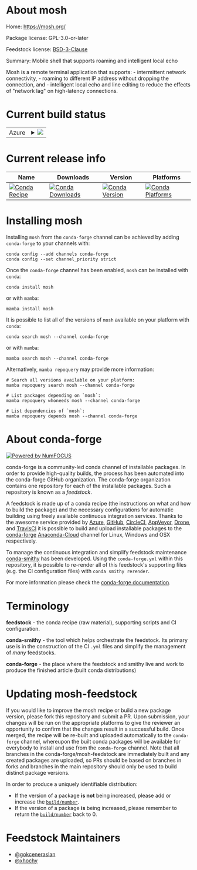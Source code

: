 About mosh
==========

Home: https://mosh.org/

Package license: GPL-3.0-or-later

Feedstock license: [BSD-3-Clause](https://github.com/conda-forge/mosh-feedstock/blob/main/LICENSE.txt)

Summary: Mobile shell that supports roaming and intelligent local echo

Mosh is a remote terminal application that supports:
    - intermittent network connectivity,
    - roaming to different IP address without dropping the connection, and
    - intelligent local echo and line editing to reduce the effects
      of "network lag" on high-latency connections.


Current build status
====================


<table>
    
  <tr>
    <td>Azure</td>
    <td>
      <details>
        <summary>
          <a href="https://dev.azure.com/conda-forge/feedstock-builds/_build/latest?definitionId=639&branchName=main">
            <img src="https://dev.azure.com/conda-forge/feedstock-builds/_apis/build/status/mosh-feedstock?branchName=main">
          </a>
        </summary>
        <table>
          <thead><tr><th>Variant</th><th>Status</th></tr></thead>
          <tbody><tr>
              <td>linux_64_openssl1.1.1</td>
              <td>
                <a href="https://dev.azure.com/conda-forge/feedstock-builds/_build/latest?definitionId=639&branchName=main">
                  <img src="https://dev.azure.com/conda-forge/feedstock-builds/_apis/build/status/mosh-feedstock?branchName=main&jobName=linux&configuration=linux_64_openssl1.1.1" alt="variant">
                </a>
              </td>
            </tr><tr>
              <td>linux_64_openssl3</td>
              <td>
                <a href="https://dev.azure.com/conda-forge/feedstock-builds/_build/latest?definitionId=639&branchName=main">
                  <img src="https://dev.azure.com/conda-forge/feedstock-builds/_apis/build/status/mosh-feedstock?branchName=main&jobName=linux&configuration=linux_64_openssl3" alt="variant">
                </a>
              </td>
            </tr><tr>
              <td>linux_aarch64_openssl1.1.1</td>
              <td>
                <a href="https://dev.azure.com/conda-forge/feedstock-builds/_build/latest?definitionId=639&branchName=main">
                  <img src="https://dev.azure.com/conda-forge/feedstock-builds/_apis/build/status/mosh-feedstock?branchName=main&jobName=linux&configuration=linux_aarch64_openssl1.1.1" alt="variant">
                </a>
              </td>
            </tr><tr>
              <td>linux_aarch64_openssl3</td>
              <td>
                <a href="https://dev.azure.com/conda-forge/feedstock-builds/_build/latest?definitionId=639&branchName=main">
                  <img src="https://dev.azure.com/conda-forge/feedstock-builds/_apis/build/status/mosh-feedstock?branchName=main&jobName=linux&configuration=linux_aarch64_openssl3" alt="variant">
                </a>
              </td>
            </tr><tr>
              <td>linux_ppc64le_openssl1.1.1</td>
              <td>
                <a href="https://dev.azure.com/conda-forge/feedstock-builds/_build/latest?definitionId=639&branchName=main">
                  <img src="https://dev.azure.com/conda-forge/feedstock-builds/_apis/build/status/mosh-feedstock?branchName=main&jobName=linux&configuration=linux_ppc64le_openssl1.1.1" alt="variant">
                </a>
              </td>
            </tr><tr>
              <td>linux_ppc64le_openssl3</td>
              <td>
                <a href="https://dev.azure.com/conda-forge/feedstock-builds/_build/latest?definitionId=639&branchName=main">
                  <img src="https://dev.azure.com/conda-forge/feedstock-builds/_apis/build/status/mosh-feedstock?branchName=main&jobName=linux&configuration=linux_ppc64le_openssl3" alt="variant">
                </a>
              </td>
            </tr><tr>
              <td>osx_64_openssl1.1.1</td>
              <td>
                <a href="https://dev.azure.com/conda-forge/feedstock-builds/_build/latest?definitionId=639&branchName=main">
                  <img src="https://dev.azure.com/conda-forge/feedstock-builds/_apis/build/status/mosh-feedstock?branchName=main&jobName=osx&configuration=osx_64_openssl1.1.1" alt="variant">
                </a>
              </td>
            </tr><tr>
              <td>osx_64_openssl3</td>
              <td>
                <a href="https://dev.azure.com/conda-forge/feedstock-builds/_build/latest?definitionId=639&branchName=main">
                  <img src="https://dev.azure.com/conda-forge/feedstock-builds/_apis/build/status/mosh-feedstock?branchName=main&jobName=osx&configuration=osx_64_openssl3" alt="variant">
                </a>
              </td>
            </tr><tr>
              <td>osx_arm64_openssl1.1.1</td>
              <td>
                <a href="https://dev.azure.com/conda-forge/feedstock-builds/_build/latest?definitionId=639&branchName=main">
                  <img src="https://dev.azure.com/conda-forge/feedstock-builds/_apis/build/status/mosh-feedstock?branchName=main&jobName=osx&configuration=osx_arm64_openssl1.1.1" alt="variant">
                </a>
              </td>
            </tr><tr>
              <td>osx_arm64_openssl3</td>
              <td>
                <a href="https://dev.azure.com/conda-forge/feedstock-builds/_build/latest?definitionId=639&branchName=main">
                  <img src="https://dev.azure.com/conda-forge/feedstock-builds/_apis/build/status/mosh-feedstock?branchName=main&jobName=osx&configuration=osx_arm64_openssl3" alt="variant">
                </a>
              </td>
            </tr>
          </tbody>
        </table>
      </details>
    </td>
  </tr>
</table>

Current release info
====================

| Name | Downloads | Version | Platforms |
| --- | --- | --- | --- |
| [![Conda Recipe](https://img.shields.io/badge/recipe-mosh-green.svg)](https://anaconda.org/conda-forge/mosh) | [![Conda Downloads](https://img.shields.io/conda/dn/conda-forge/mosh.svg)](https://anaconda.org/conda-forge/mosh) | [![Conda Version](https://img.shields.io/conda/vn/conda-forge/mosh.svg)](https://anaconda.org/conda-forge/mosh) | [![Conda Platforms](https://img.shields.io/conda/pn/conda-forge/mosh.svg)](https://anaconda.org/conda-forge/mosh) |

Installing mosh
===============

Installing `mosh` from the `conda-forge` channel can be achieved by adding `conda-forge` to your channels with:

```
conda config --add channels conda-forge
conda config --set channel_priority strict
```

Once the `conda-forge` channel has been enabled, `mosh` can be installed with `conda`:

```
conda install mosh
```

or with `mamba`:

```
mamba install mosh
```

It is possible to list all of the versions of `mosh` available on your platform with `conda`:

```
conda search mosh --channel conda-forge
```

or with `mamba`:

```
mamba search mosh --channel conda-forge
```

Alternatively, `mamba repoquery` may provide more information:

```
# Search all versions available on your platform:
mamba repoquery search mosh --channel conda-forge

# List packages depending on `mosh`:
mamba repoquery whoneeds mosh --channel conda-forge

# List dependencies of `mosh`:
mamba repoquery depends mosh --channel conda-forge
```


About conda-forge
=================

[![Powered by
NumFOCUS](https://img.shields.io/badge/powered%20by-NumFOCUS-orange.svg?style=flat&colorA=E1523D&colorB=007D8A)](https://numfocus.org)

conda-forge is a community-led conda channel of installable packages.
In order to provide high-quality builds, the process has been automated into the
conda-forge GitHub organization. The conda-forge organization contains one repository
for each of the installable packages. Such a repository is known as a *feedstock*.

A feedstock is made up of a conda recipe (the instructions on what and how to build
the package) and the necessary configurations for automatic building using freely
available continuous integration services. Thanks to the awesome service provided by
[Azure](https://azure.microsoft.com/en-us/services/devops/), [GitHub](https://github.com/),
[CircleCI](https://circleci.com/), [AppVeyor](https://www.appveyor.com/),
[Drone](https://cloud.drone.io/welcome), and [TravisCI](https://travis-ci.com/)
it is possible to build and upload installable packages to the
[conda-forge](https://anaconda.org/conda-forge) [Anaconda-Cloud](https://anaconda.org/)
channel for Linux, Windows and OSX respectively.

To manage the continuous integration and simplify feedstock maintenance
[conda-smithy](https://github.com/conda-forge/conda-smithy) has been developed.
Using the ``conda-forge.yml`` within this repository, it is possible to re-render all of
this feedstock's supporting files (e.g. the CI configuration files) with ``conda smithy rerender``.

For more information please check the [conda-forge documentation](https://conda-forge.org/docs/).

Terminology
===========

**feedstock** - the conda recipe (raw material), supporting scripts and CI configuration.

**conda-smithy** - the tool which helps orchestrate the feedstock.
                   Its primary use is in the construction of the CI ``.yml`` files
                   and simplify the management of *many* feedstocks.

**conda-forge** - the place where the feedstock and smithy live and work to
                  produce the finished article (built conda distributions)


Updating mosh-feedstock
=======================

If you would like to improve the mosh recipe or build a new
package version, please fork this repository and submit a PR. Upon submission,
your changes will be run on the appropriate platforms to give the reviewer an
opportunity to confirm that the changes result in a successful build. Once
merged, the recipe will be re-built and uploaded automatically to the
`conda-forge` channel, whereupon the built conda packages will be available for
everybody to install and use from the `conda-forge` channel.
Note that all branches in the conda-forge/mosh-feedstock are
immediately built and any created packages are uploaded, so PRs should be based
on branches in forks and branches in the main repository should only be used to
build distinct package versions.

In order to produce a uniquely identifiable distribution:
 * If the version of a package **is not** being increased, please add or increase
   the [``build/number``](https://docs.conda.io/projects/conda-build/en/latest/resources/define-metadata.html#build-number-and-string).
 * If the version of a package **is** being increased, please remember to return
   the [``build/number``](https://docs.conda.io/projects/conda-build/en/latest/resources/define-metadata.html#build-number-and-string)
   back to 0.

Feedstock Maintainers
=====================

* [@gokceneraslan](https://github.com/gokceneraslan/)
* [@xhochy](https://github.com/xhochy/)


